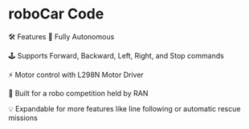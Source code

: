 # roboCar Code
🛠️ Features
🔋 Fully Autonomous

🕹️ Supports Forward, Backward, Left, Right, and Stop commands

⚡ Motor control with L298N Motor Driver

🚧 Built for a robo competition held by RAN

💡 Expandable for more features like line following or automatic rescue missions
